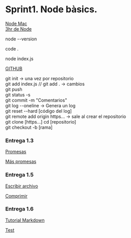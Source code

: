 # Sprint1. Node bàsics.
[Node Mac](
https://www.digitalocean.com/community/tutorials/how-to-install-node-js-and-create-a-local-development-environment-on-macos)  
[3hr de Node](https://www.youtube.com/watch?v=RLtyhwFtXQA)

node --version

code . 

node index.js

[GITHUB](https://www.freecodecamp.org/espanol/news/como-hacer-tu-primer-pull-request-en-github/)

git init -> una vez por repositorio  
git add index.js // git add . -> cambios  
git push   
git status -s  
git commit -m "Comentarios"  
git log --oneline -> Genera un log  
git reset --hard [código del log]  
git remote add origin https... -> sale al crear el repositorio  
git clone [https...]
cd [repositorio]  
git checkout -b [rama]

### Entrega 1.3
[Promesas](https://www.youtube.com/watch?v=Uxb_hhdy2KM)

[Más promesas](https://www.youtube.com/watch?v=9AbdrNR1vFU)
### Entrega 1.5
[Escribir archivo](https://www.youtube.com/watch?v=aA7h_M85rjA)

[Comprimir](https://www.youtube.com/watch?v=JxSsCqZ_xjw)

### Entrega 1.6
[Tutorial Markdown](https://www.youtube.com/watch?v=UvaZzOkM1j0&t=81s)

[Test](https://www.youtube.com/watch?v=_xxVJdGNMrs)
